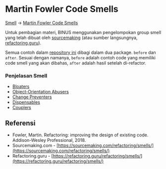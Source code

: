 # Martin Fowler Code Smells

[Smell](.) → [Martin Fowler Code Smells](#)

Untuk pembagian materi, BINUS menggunakan pengelompokan group smell yang telah dibuat oleh [sourcemaking](https://sourcemaking.com/refactoring) (atau sumber langsungnya, [refactoring.guru](https://refactoring.guru/refactoring/smells/)).

Semua contoh dalam [repository ini](https://github.com/mrp130/smell/tree/master/src/fowler/) dibagi dalam dua package. `before` dan `after`. Sesuai dengan namanya, `before` adalah contoh code yang memiliki code smell yang akan dibahas, `after` adalah hasil setelah di-refactor.

### Penjelasan Smell

- [Bloaters](Bloaters)
- [Object-Orientation Abusers](OO-Abusers)
- [Change Preventers](Change-Preventers)
- [Dispensables](Dispensables)
- [Couplers](Couplers)

## Referensi

- Fowler, Martin. Refactoring: improving the design of existing code. Addison-Wesley Professional, 2018.
- Sourcemaking.com - [https://sourcemaking.com/refactoring/smells/](https://sourcemaking.com/refactoring/smells/)
- Refactoring.guru - [https://refactoring.guru/refactoring/smells/](https://refactoring.guru/refactoring/smells/)

